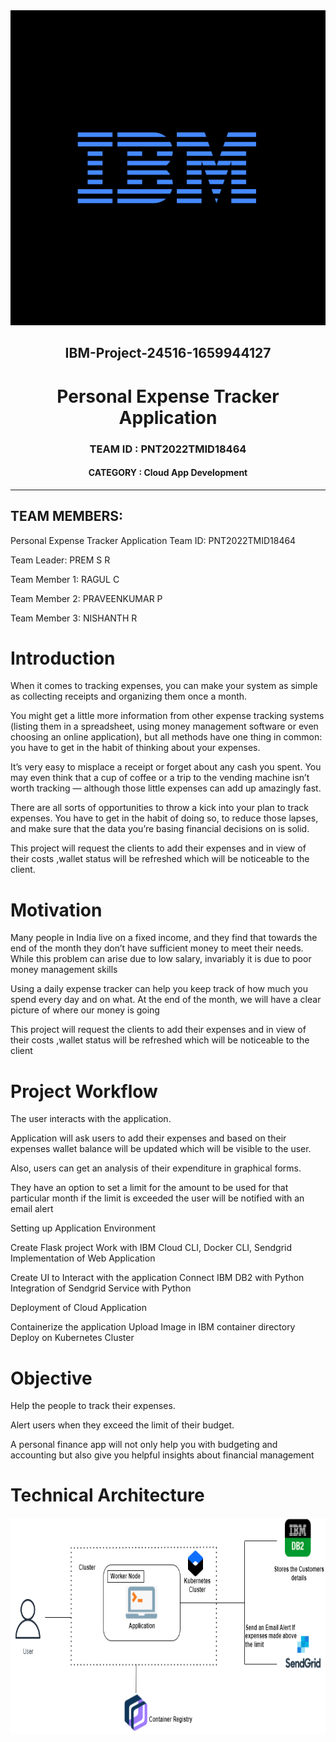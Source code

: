 
<div align="center">
 <img src="https://github.com/IBM-EPBL/IBM-Project-24516-1659944127/blob/main/Resources/Logo.svg">   
 <h2>IBM-Project-24516-1659944127</h2>
  </div>
   

<h1 align="center"> Personal Expense Tracker Application </h1>
<b><h3 align="center"> TEAM ID : PNT2022TMID18464</h3></b>
   <h4 align="center">CATEGORY : Cloud App Development<br></h4>
<hr>
<h2 > TEAM MEMBERS: </h2>
  Personal Expense Tracker Application
  Team ID: PNT2022TMID18464
  
  
  Team Leader: PREM S R

  Team Member 1: RAGUL C

  Team Member 2: PRAVEENKUMAR P

  Team Member 3: NISHANTH R

# Introduction
When it comes to tracking expenses, you can make your system as simple as collecting receipts and organizing them once a month.

You might get a little more information from other expense tracking systems (listing them in a spreadsheet, using money management software or even choosing an online application), but all methods have one thing in common: you have to get in the habit of thinking about your expenses.

It’s very easy to misplace a receipt or forget about any cash you spent. You may even think that a cup of coffee or a trip to the vending machine isn’t worth tracking — although those little expenses can add up amazingly fast.

There are all sorts of opportunities to throw a kick into your plan to track expenses. You have to get in the habit of doing so, to reduce those lapses, and make sure that the data you’re basing financial decisions on is solid.

This project will request the clients to add their expenses and in view of their costs ,wallet status will be refreshed which will be noticeable to the client.

# Motivation
Many people in India live on a fixed income, and they find that towards the end of the month they don’t have sufficient money to meet their needs. While this problem can arise due to low salary, invariably it is due to poor money management skills

Using a daily expense tracker can help you keep track of how much you spend every day and on what. At the end of the month, we will have a clear picture of where our money is going

This project will request the clients to add their expenses and in view of their costs ,wallet status will be refreshed which will be noticeable to the client

# Project Workflow
The user interacts with the application.

Application will ask users to add their expenses and based on their expenses wallet balance will be updated which will be visible to the user.

Also, users can get an analysis of their expenditure in graphical forms.

They have an option to set a limit for the amount to be used for that particular month if the limit is exceeded the user will be notified with an email alert

Setting up Application Environment

Create Flask project
Work with IBM Cloud CLI, Docker CLI, Sendgrid
Implementation of Web Application

Create UI to Interact with the application
Connect IBM DB2 with Python
Integration of Sendgrid Service with Python

Deployment of Cloud Application

Containerize the application
Upload Image in IBM container directory
Deploy on Kubernetes Cluster
# Objective
Help the people to track their expenses.

Alert users when they exceed the limit of their budget.

A personal finance app will not only help you with budgeting and accounting but also give you helpful insights about financial management

# Technical Architecture
<img src="https://github.com/IBM-EPBL/IBM-Project-24516-1659944127/blob/main/Resources/technicalarchitecture.png" width="600" height="345">
